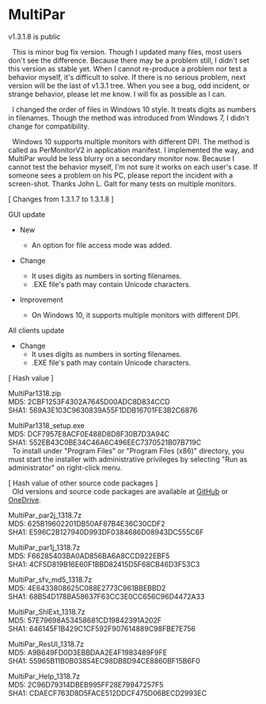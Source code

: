# MultiPar

v1.3.1.8 is public

&nbsp; This is minor bug fix version. 
Though I updated many files, most users don't see the difference. 
Because there may be a problem still, I didn't set this version as stable yet. 
When I cannot re-produce a problem nor test a behavior myself, it's difficult to solve. 
If there is no serious problem, next version will be the last of v1.3.1 tree. 
When you see a bug, odd incident, or strange behavior, please let me know. 
I will fix as possible as I can.

&nbsp;  I changed the order of files in Windows 10 style. 
It treats digits as numbers in filenames. 
Though the method was introduced from Windows 7, I didn't change for compatibility. 

&nbsp;  Windows 10 supports multiple monitors with different DPI. 
The method is called as PerMonitorV2 in application manifest. 
I implemented the way, and MultiPar would be less blurry on a secondary monitor now. 
Because I cannot test the behavior myself, I'm not sure it works on each user's case. 
If someone sees a problem on his PC, please report the incident with a screen-shot. 
Thanks John L. Galt for many tests on multiple monitors. 


[ Changes from 1.3.1.7 to 1.3.1.8 ]  

GUI update  
- New  
  - An option for file access mode was added.  

- Change  
  - It uses digits as numbers in sorting filenames.  
  - .EXE file's path may contain Unicode characters.  

- Improvement  
  - On Windows 10, it supports multiple monitors with different DPI.  

All clients update  
- Change  
  - It uses digits as numbers in sorting filenames.  
  - .EXE file's path may contain Unicode characters.  


[ Hash value ]  

MultiPar1318.zip  
MD5: 2CBF1253F4302A7645D00ADC8D834CCD  
SHA1: 569A3E103C9630839A55F1DDB16701FE3B2C6876  

MultiPar1318_setup.exe  
MD5: DCF7957E8ACF0E488D8D8F30B7D3A94C  
SHA1: 552EB43C0BE34C46A6C496EEC7370521B07B719C  
&nbsp; To install under "Program Files" or "Program Files (x86)" directory, 
you must start the installer with administrative privileges by selecting 
"Run as administrator" on right-click menu.  


[ Hash value of other source code packages ]  
&nbsp; Old versions and source code packages are available at 
[GitHub](https://github.com/Yutaka-Sawada/MultiPar/releases) or 
[OneDrive](https://1drv.ms/u/s!AtGhNMUyvbWOaSo1n_R8awJ_hg0?e=4V0gXu).  

MultiPar_par2j_1318.7z  
MD5: 625B19602201DB50AF87B4E36C30CDF2  
SHA1: E596C2B127940D993DF0384686D08943DC555C6F  

MultiPar_par1j_1318.7z  
MD5: F66285403BA0AD856BA6A8CCD922EBF5  
SHA1: 4CF5D819B16E60F1BBD82415D5F68CB46D3F53C3  

MultiPar_sfv_md5_1318.7z  
MD5: 4E6433808625C088E2773C961BBEBBD2  
SHA1: 68B54D178BA58637F63CC3E0CC656C96D4472A33  

MultiPar_ShlExt_1318.7z  
MD5: 57E79698A53458681CD19842391A202F  
SHA1: 646145F1B429C1CF592F907614889C98FBE7E756  

MultiPar_ResUI_1318.7z  
MD5: A9B649FD0D3EBBDAA2E4F1983489F9FE  
SHA1: 55965B11B0B03854EC98DB8D94CE8860BF15B6F0  

MultiPar_Help_1318.7z  
MD5: 2C96D79314DBEB995FF28E79947257F5  
SHA1: CDAECF763D8D5FACE512DDCF475D06BECD2993EC  
